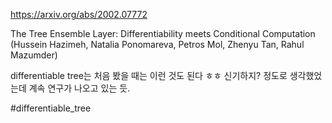 https://arxiv.org/abs/2002.07772

The Tree Ensemble Layer: Differentiability meets Conditional Computation (Hussein Hazimeh, Natalia Ponomareva, Petros Mol, Zhenyu Tan, Rahul Mazumder)

differentiable tree는 처음 봤을 때는 이런 것도 된다 ㅎㅎ 신기하지? 정도로 생각했었는데 계속 연구가 나오고 있는 듯.

#differentiable_tree